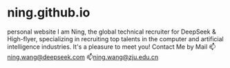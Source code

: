 # ning.github.io
personal website
I am Ning, the global technical recruiter for DeepSeek & High-flyer, specializing in recruiting top talents in the computer and artificial intelligence industries. It's a pleasure to meet you!
Contact Me by Mail 📫ning.wang@deepseek.com 📫ning.wang@zju.edu.cn
